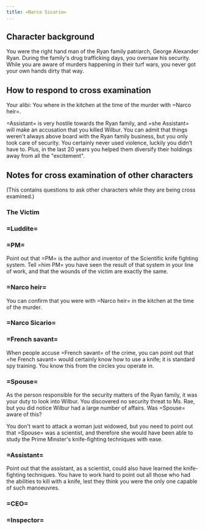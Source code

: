 ```yaml
---
title: =Narco Sicario=
...
```

## Character background

You were the right hand man of the Ryan family patriarch, George Alexander Ryan.
During the family's drug trafficking days, you oversaw his security.
While you are aware of murders happening in their turf wars, you never got your own hands dirty that way.




## How to respond to cross examination
Your alibi: You where in the kitchen at the time of the murder with =Narco heir=.

=Assistant= is very hostile towards the Ryan family, and =she Assistant= will make an accusation that you killed Wilbur.
You can admit that things weren't always above board with the Ryan family business, but you only took care of security. You certainly never used violence, luckily you didn't have to.
Plus, in the last 20 years you helped them diversify their holdings away from all the "excitement".


## Notes for cross examination of other characters
(This contains questions to ask other characters while they are being cross examined.)


### The Victim

### =Luddite=

### =PM=
Point out that =PM= is the author and inventor of the Scientific knife fighting system. Tell =him PM= you have seen the result of that system in your line of work, and that the wounds of the victim are exactly the same.

### =Narco heir=
You can confirm that you were with =Narco heir= in the kitchen at the time of the murder.

### =Narco Sicario=

### =French savant=
When people accuse =French savant= of the crime, you can point out that =he French savant= would certainly know how to use a knife; it is standard spy training. You know this from the circles you operate in.

### =Spouse=
As the person responsible for the security matters of the Ryan family, it was your duty to look into Wilbur. 
You discovered no security threat to Ms. Rae, but you did notice Wilbur had a large number of affairs.
Was =Spouse= aware of this?

You don't want to attack a woman just widowed, but you need to point out that =Spouse= was a scientist, and therefore she would have been able to study the Prime Minster's knife-fighting techniques with ease.

### =Assistant=

Point out that the assistant, as a scientist, could also have learned the knife-fighting techniques. You have to work hard to point out all those who had the abilities to kill with a knife, lest they think you were the only one capable of such manoeuvres.

### =CEO=

### =Inspector=
